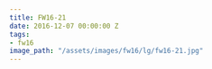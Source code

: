 ```yaml
---
title: FW16-21
date: 2016-12-07 00:00:00 Z
tags:
- fw16
image_path: "/assets/images/fw16/lg/fw16-21.jpg"
---
```


